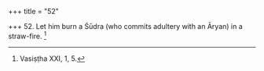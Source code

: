 +++
title = "52"

+++
52. Let him burn a Śūdra (who commits adultery with an Āryan) in a straw-fire. [^43] 


[^43]:  Vasiṣṭha XXI, 1, 5.
